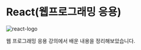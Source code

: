 # React(웹프로그래밍 응용)

![react-logo](https://github.com/PM950704/React/assets/127920204/712250b8-a36d-4c08-8791-d830a9b604b0)

웹 프로그래밍 응용 강의에서 배운 내용을 정리해보았습니다.



